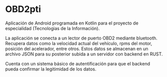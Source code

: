 # OBD2pti
Aplicación de Android programada en Kotlin para el proyecto de especialidad (Tecnologias de la Información).

La aplicación se conecta a un lector de puerto OBD2 mediante bluetooth. Recupera datos como la velocidad actual del vehículo, rpms del motor, posición del acelerador, entre otros.
Estos datos se almacenan en un archivo JSON para su posterior subida a un servidor con backend en RUST.

Cuenta con un sistema básico de autentificación para que el backend pueda confirmar la legitimidad de los datos.
